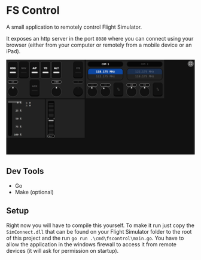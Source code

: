 # FS Control
A small application to remotely control Flight Simulator.

It exposes an http server in the port `8080` where you can connect using your browser (either from your computer or remotely from a mobile device or an iPad).

![web/img/app.png](img/app.png)

## Dev Tools
- Go
- Make (optional)

## Setup
Right now you will have to compile this yourself. To make it run just copy the `SimConnect.dll` that can be found on your Flight Simulator folder to the root of this project and the run `go run .\cmd\fscontrol\main.go`. You have to allow the application in the windows firewall to access it from remote devices (it will ask for permission on startup).